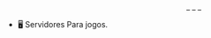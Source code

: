 
<img scr= "b7e0a4139abec8723c049a3e5846b949_w200.gif" width = "325px">
_ _ _


- 🖥 Servidores Para jogos.
